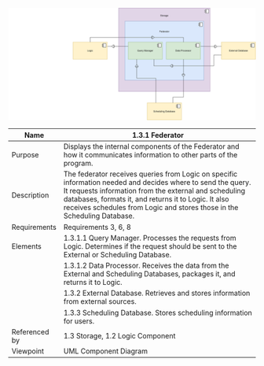 ![1.3.1 Federator](TeamOneFiles/Federator%20Diagram.svg)

| Name | 1.3.1 Federator |
| ----------- | ----------- |
| Purpose | Displays the internal components of the Federator and how it communicates information to other parts of the program.  |
| Description | The federator receives queries from Logic on specific information needed and decides where to send the query. It requests information from the external and scheduling databases, formats it, and returns it to Logic. It also receives schedules from Logic and stores those in the Scheduling Database. |
| Requirements | Requirements 3, 6, 8 |
| Elements | 1.3.1.1 Query Manager. Processes the requests from Logic. Determines if the request should be sent to the External or Scheduling Database. |
|          | 1.3.1.2 Data Processor. Receives the data from the External and Scheduling Databases, packages it, and returns it to Logic. |
|          | 1.3.2 External Database. Retrieves and stores information from external sources. |
|          | 1.3.3 Scheduling Database. Stores scheduling information for users. |
| Referenced by | 1.3 Storage, 1.2 Logic Component |
| Viewpoint | UML Component Diagram |
